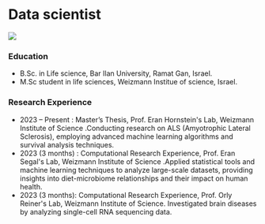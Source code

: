 
# Data scientist 
![](https://www.google.com/url?sa=i&url=https%3A%2F%2Fmedium.com%2Fanalytics-vidhya%2Fintroduction-to-data-science-28deb32878e7&psig=AOvVaw1dbl8WOetigwhv90GtUqZH&ust=1730710014201000&source=images&cd=vfe&opi=89978449&ved=0CBQQjRxqFwoTCKiivrLjv4kDFQAAAAAdAAAAABAJ)

### Education
- B.Sc. in Life science, Bar Ilan University, Ramat Gan, Israel.
- M.Sc student in life sciences, Weizmann Institue of science, Israel.
 
### Research Experience
- 2023 – Present : Master’s Thesis, Prof. Eran Hornstein's Lab, Weizmann Institute of Science .Conducting research on ALS (Amyotrophic Lateral Sclerosis), employing advanced machine learning algorithms and survival analysis techniques.
- 2023 (3 months) : Computational Research Experience, Prof. Eran Segal's Lab, Weizmann Institute of Science .Applied statistical tools and machine learning techniques to analyze large-scale datasets, providing insights into diet-microbiome relationships and their impact on human health.
- 2023 (3 months): Computational Research Experience, Prof. Orly Reiner's Lab, Weizmann Institute of Science. Investigated brain diseases by analyzing single-cell RNA sequencing data.



